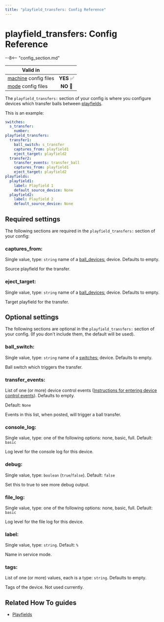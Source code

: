 ```yaml
---
title: "playfield_transfers: Config Reference"
---
```


# playfield_transfers: Config Reference

--8<-- "config_section.md"

| Valid in | |
|-----|:----:|
|[machine](instructions/machine_config.md) config files |**YES** :white_check_mark:|
|[mode](instructions/mode_config.md) config files|**NO** :no_entry_sign:|

The `playfield_transfers:` section of your config is where you configure
devices which transfer balls between
[playfields](../mechs/playfields/index.md).

This is an example:

``` yaml
switches:
  s_transfer:
    number:
playfield_transfers:
  transfer1:
    ball_switch: s_transfer
    captures_from: playfield1
    eject_target: playfield2
  transfer2:
    transfer_events: transfer_ball
    captures_from: playfield1
    eject_target: playfield2
playfields:
  playfield1:
    label: Playfield 1
    default_source_device: None
  playfield2:
    label: Playfield 2
    default_source_device: None
```

## Required settings

The following sections are required in the `playfield_transfers:`
section of your config:

### captures_from:

Single value, type: `string` name of a
[ball_devices:](ball_devices.md) device.
Defaults to empty.

Source playfield for the transfer.

### eject_target:

Single value, type: `string` name of a
[ball_devices:](ball_devices.md) device.
Defaults to empty.

Target playfield for the transfer.

## Optional settings

The following sections are optional in the `playfield_transfers:`
section of your config. (If you don't include them, the default will be
used).

### ball_switch:

Single value, type: `string` name of a
[switches:](switches.md) device. Defaults to
empty.

Ball switch which triggers the transfer.

### transfer_events:

List of one (or more) device control events
([Instructions for entering device control events](instructions/device_control_events.md)). Defaults to empty.

Default: `None`

Events in this list, when posted, will trigger a ball transfer.

### console_log:

Single value, type: one of the following options: none, basic, full.
Default: `basic`

Log level for the console log for this device.

### debug:

Single value, type: `boolean` (`true`/`false`). Default: `false`

Set this to true to see more debug output.

### file_log:

Single value, type: one of the following options: none, basic, full.
Default: `basic`

Log level for the file log for this device.

### label:

Single value, type: `string`. Default: `%`

Name in service mode.

### tags:

List of one (or more) values, each is a type: `string`. Defaults to
empty.

Tags of the device. Not used currently.

## Related How To guides

* [Playfields](../mechs/playfields/index.md)
